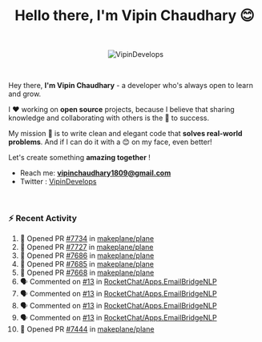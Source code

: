 <!--### Hi 👋 Vipin Chaudhary here!-->
<h1 align="center">Hello there, I'm Vipin Chaudhary 😊</h1>
	
<br />
<div align="center">
<p>&nbsp;<img align="center" src="https://github-readme-stats.vercel.app/api/?username=VipinDevelops&show_icons=true&title_color=C9D1D9&icon_color=58A6FF&border_color=30363D&text_color=C9D1D9&bg_color=0d1117" alt="VipinDevelops" /></p>
</div>


<br />

Hey there, **I'm Vipin Chaudhary** - a  developer who's always open to learn and grow. 


I ❤️ working on **open source** projects, because I believe that sharing knowledge and collaborating with others is the 🔑 to success.

My mission 🚀 is to write clean and elegant code that **solves real-world problems**. And if I can do it with a 😊 on my face, even better!

 Let's create something **amazing together** ! 
 
 - Reach me: **vipinchaudhary1809@gmail.com**
 - Twitter : [VipinDevelops](https://twitter.com/VipinDevelops)
<br />


### :zap: Recent Activity

<!--START_SECTION:activity-->
1. 💪 Opened PR [#7734](https://github.com/makeplane/plane/pull/7734) in [makeplane/plane](https://github.com/makeplane/plane)
2. 💪 Opened PR [#7727](https://github.com/makeplane/plane/pull/7727) in [makeplane/plane](https://github.com/makeplane/plane)
3. 💪 Opened PR [#7686](https://github.com/makeplane/plane/pull/7686) in [makeplane/plane](https://github.com/makeplane/plane)
4. 💪 Opened PR [#7685](https://github.com/makeplane/plane/pull/7685) in [makeplane/plane](https://github.com/makeplane/plane)
5. 💪 Opened PR [#7668](https://github.com/makeplane/plane/pull/7668) in [makeplane/plane](https://github.com/makeplane/plane)
6. 🗣 Commented on [#13](https://github.com/RocketChat/Apps.EmailBridgeNLP/pull/13#issuecomment-3095628806) in [RocketChat/Apps.EmailBridgeNLP](https://github.com/RocketChat/Apps.EmailBridgeNLP)
7. 🗣 Commented on [#13](https://github.com/RocketChat/Apps.EmailBridgeNLP/pull/13#issuecomment-3095627694) in [RocketChat/Apps.EmailBridgeNLP](https://github.com/RocketChat/Apps.EmailBridgeNLP)
8. 🗣 Commented on [#13](https://github.com/RocketChat/Apps.EmailBridgeNLP/pull/13#issuecomment-3091519184) in [RocketChat/Apps.EmailBridgeNLP](https://github.com/RocketChat/Apps.EmailBridgeNLP)
9. 🗣 Commented on [#13](https://github.com/RocketChat/Apps.EmailBridgeNLP/pull/13#issuecomment-3091514805) in [RocketChat/Apps.EmailBridgeNLP](https://github.com/RocketChat/Apps.EmailBridgeNLP)
10. 💪 Opened PR [#7444](https://github.com/makeplane/plane/pull/7444) in [makeplane/plane](https://github.com/makeplane/plane)
<!--END_SECTION:activity-->

  
